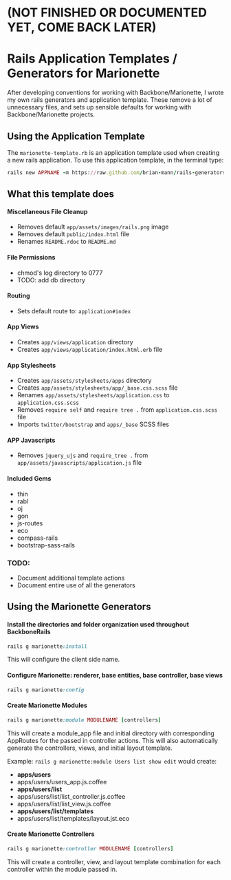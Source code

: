 # (NOT FINISHED OR DOCUMENTED YET, COME BACK LATER)

# Rails Application Templates / Generators for Marionette

After developing conventions for working with Backbone/Marionette, I wrote my own rails generators and application template.  These remove a lot of unnecessary files, and sets up sensible defaults for working with Backbone/Marionette projects.

## Using the Application Template

The `marionette-template.rb` is an application template used when creating a new rails application.  To use this application template, in the terminal type:

```ruby
rails new APPNAME -m https://raw.github.com/brian-mann/rails-generators/master/marionette-template.rb
```

## What this template does

#### Miscellaneous File Cleanup
* Removes default `app/assets/images/rails.png` image
* Removes default `public/index.html` file
* Renames `README.rdoc` to `README.md`

#### File Permissions
* chmod's log directory to 0777
* TODO: add db directory

#### Routing
* Sets default route to: `application#index`

#### App Views
* Creates `app/views/application` directory
* Creates `app/views/application/index.html.erb` file

#### App Stylesheets
* Creates `app/assets/stylesheets/apps` directory
* Creates `app/assets/stylesheets/app/_base.css.scss` file
* Renames `app/assets/stylesheets/application.css` to `application.css.scss`
* Removes `require self` and `require tree .` from `application.css.scss` file
* Imports `twitter/bootstrap` and `apps/_base` SCSS files

#### APP Javascripts
* Removes `jquery_ujs` and `require_tree .` from `app/assets/javascripts/application.js` file

#### Included Gems
* thin
* rabl
* oj
* gon
* js-routes
* eco
* compass-rails
* bootstrap-sass-rails

### TODO:
* Document additional template actions
* Document entire use of all the generators

## Using the Marionette Generators

#### Install the directories and folder organization used throughout BackboneRails

```ruby
rails g marionette:install
```

This will configure the client side name.


#### Configure Marionette: renderer, base entities, base controller, base views

```ruby
rails g marionette:config
```

#### Create Marionette Modules

```ruby
rails g marionette:module MODULENAME [controllers]
```

This will create a module_app file and initial directory with corresponding AppRoutes for the passed in controller actions.  This will also automatically generate the controllers, views, and initial layout template.

Example: `rails g marionette:module Users list show edit` would create:

* __apps/users__
* apps/users/users_app.js.coffee
* __apps/users/list__
* apps/users/list/list_controller.js.coffee
* apps/users/list/list_view.js.coffee
* __apps/users/list/templates__
* apps/users/list/templates/layout.jst.eco

#### Create Marionette Controllers

```ruby
rails g marionette:controller MODULENAME [controllers]
```

This will create a controller, view, and layout template combination for each controller within the module passed in.